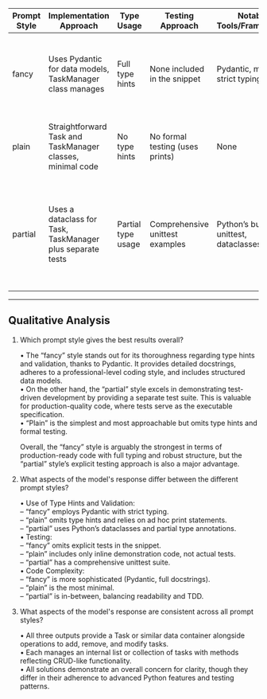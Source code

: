 | Prompt Style | Implementation Approach                                    | Type Usage          | Testing Approach                | Notable Tools/Frameworks            | Strengths                                                                                                                        | Weaknesses                                                                         |
|-------------|------------------------------------------------------------|---------------------|---------------------------------|--------------------------------------|----------------------------------------------------------------------------------------------------------------------------------|-------------------------------------------------------------------------------------|
| fancy       | Uses Pydantic for data models, TaskManager class manages  | Full type hints     | None included in the snippet    | Pydantic, mypy strict typing         | • Strong type safety • Detailed docstrings • Clean, modern approach with Pydantic                                             | • No explicit tests in provided snippet                                             |
| plain       | Straightforward Task and TaskManager classes, minimal code | No type hints       | No formal testing (uses prints) | None                                 | • Simple and direct • Includes usage example in a main guard                                                                | • Lacks type checking • No unit tests                                              |
| partial     | Uses a dataclass for Task, TaskManager plus separate tests | Partial type usage  | Comprehensive unittest examples  | Python’s built-in unittest, dataclasses | • Clear separation of concerns (module vs. tests) • Demonstrates TDD with test coverage • Follows some engineering principles | • Not as robust with type hints as “fancy” • Doesn’t use Pydantic for validation    |

---

## Qualitative Analysis

1. Which prompt style gives the best results overall?

   • The “fancy” style stands out for its thoroughness regarding type hints and validation, thanks to Pydantic. It provides detailed docstrings, adheres to a professional-level coding style, and includes structured data models.  
   • On the other hand, the “partial” style excels in demonstrating test-driven development by providing a separate test suite. This is valuable for production-quality code, where tests serve as the executable specification.  
   • “Plain” is the simplest and most approachable but omits type hints and formal testing.  

   Overall, the “fancy” style is arguably the strongest in terms of production-ready code with full typing and robust structure, but the “partial” style’s explicit testing approach is also a major advantage.

2. What aspects of the model's response differ between the different prompt styles?

   • Use of Type Hints and Validation:  
     – “fancy” employs Pydantic with strict typing.  
     – “plain” omits type hints and relies on ad hoc print statements.  
     – “partial” uses Python’s dataclasses and partial type annotations.  
   • Testing:  
     – “fancy” omits explicit tests in the snippet.  
     – “plain” includes only inline demonstration code, not actual tests.  
     – “partial” has a comprehensive unittest suite.  
   • Code Complexity:  
     – “fancy” is more sophisticated (Pydantic, full docstrings).  
     – “plain” is the most minimal.  
     – “partial” is in-between, balancing readability and TDD.  

3. What aspects of the model's response are consistent across all prompt styles?

   • All three outputs provide a Task or similar data container alongside operations to add, remove, and modify tasks.  
   • Each manages an internal list or collection of tasks with methods reflecting CRUD-like functionality.  
   • All solutions demonstrate an overall concern for clarity, though they differ in their adherence to advanced Python features and testing patterns.  